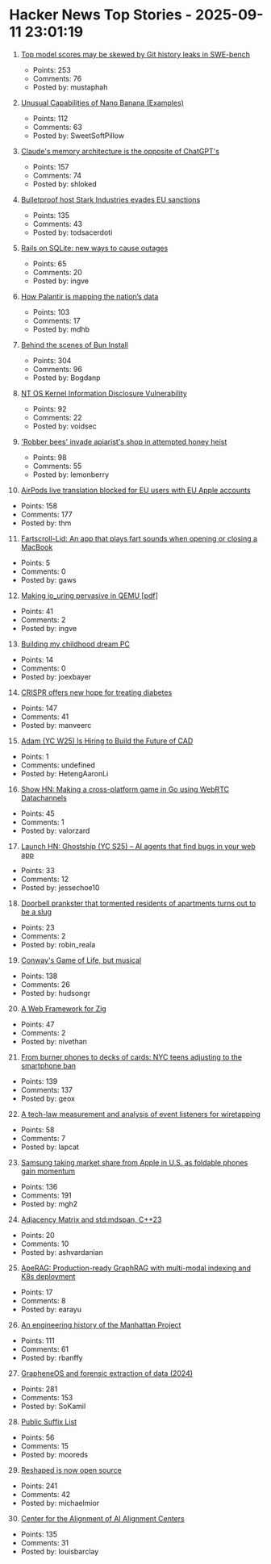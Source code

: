 # Hacker News Top Stories - 2025-09-11 23:01:19

1. [Top model scores may be skewed by Git history leaks in SWE-bench](https://github.com/SWE-bench/SWE-bench/issues/465)
   - Points: 253
   - Comments: 76
   - Posted by: mustaphah

2. [Unusual Capabilities of Nano Banana (Examples)](https://github.com/PicoTrex/Awesome-Nano-Banana-images/blob/main/README_en.md)
   - Points: 112
   - Comments: 63
   - Posted by: SweetSoftPillow

3. [Claude's memory architecture is the opposite of ChatGPT's](https://www.shloked.com/writing/claude-memory)
   - Points: 157
   - Comments: 74
   - Posted by: shloked

4. [Bulletproof host Stark Industries evades EU sanctions](https://krebsonsecurity.com/2025/09/bulletproof-host-stark-industries-evades-eu-sanctions/)
   - Points: 135
   - Comments: 43
   - Posted by: todsacerdoti

5. [Rails on SQLite: new ways to cause outages](https://andre.arko.net/2025/09/11/rails-on-sqlite-exciting-new-ways-to-cause-outages/)
   - Points: 65
   - Comments: 20
   - Posted by: ingve

6. [How Palantir is mapping the nation’s data](https://theconversation.com/when-the-government-can-see-everything-how-one-company-palantir-is-mapping-the-nations-data-263178)
   - Points: 103
   - Comments: 17
   - Posted by: mdhb

7. [Behind the scenes of Bun Install](https://bun.com/blog/behind-the-scenes-of-bun-install)
   - Points: 304
   - Comments: 96
   - Posted by: Bogdanp

8. [NT OS Kernel Information Disclosure Vulnerability](https://www.crowdfense.com/nt-os-kernel-information-disclosure-vulnerability-cve-2025-53136/)
   - Points: 92
   - Comments: 22
   - Posted by: voidsec

9. ['Robber bees' invade apiarist's shop in attempted honey heist](https://www.cbc.ca/news/canada/british-columbia/robber-bees-terrace-bc-apiary-1.7627532)
   - Points: 98
   - Comments: 55
   - Posted by: lemonberry

10. [AirPods live translation blocked for EU users with EU Apple accounts](https://www.macrumors.com/2025/09/11/airpods-live-translation-eu-restricted/)
   - Points: 158
   - Comments: 177
   - Posted by: thm

11. [Fartscroll-Lid: An app that plays fart sounds when opening or closing a MacBook](https://github.com/iannuttall/fartscroll-lid)
   - Points: 5
   - Comments: 0
   - Posted by: gaws

12. [Making io_uring pervasive in QEMU [pdf]](https://vmsplice.net/~stefan/stefanha-kvm-forum-2025.pdf)
   - Points: 41
   - Comments: 2
   - Posted by: ingve

13. [Building my childhood dream PC](https://fabiensanglard.net/2168/)
   - Points: 14
   - Comments: 0
   - Posted by: joexbayer

14. [CRISPR offers new hope for treating diabetes](https://www.wired.com/story/no-more-injections-crispr-offers-new-hope-for-treating-diabetes/)
   - Points: 147
   - Comments: 41
   - Posted by: manveerc

15. [Adam (YC W25) Is Hiring to Build the Future of CAD](https://www.ycombinator.com/companies/adam/jobs/q6td4uk-founding-engineer)
   - Points: 1
   - Comments: undefined
   - Posted by: HetengAaronLi

16. [Show HN: Making a cross-platform game in Go using WebRTC Datachannels](https://pion.ly/blog/making-a-game-with-pion/)
   - Points: 45
   - Comments: 1
   - Posted by: valorzard

17. [Launch HN: Ghostship (YC S25) – AI agents that find bugs in your web app](undefined)
   - Points: 33
   - Comments: 12
   - Posted by: jessechoe10

18. [Doorbell prankster that tormented residents of apartments turns out to be a slug](https://www.theguardian.com/world/2025/sep/08/doorbell-prankster-that-tormented-residents-of-german-apartments-turns-out-to-be-a-slug)
   - Points: 23
   - Comments: 2
   - Posted by: robin_reala

19. [Conway's Game of Life, but musical](https://www.hudsong.dev/digital-darwin)
   - Points: 138
   - Comments: 26
   - Posted by: hudsongr

20. [A Web Framework for Zig](https://www.jetzig.dev/)
   - Points: 47
   - Comments: 2
   - Posted by: nivethan

21. [From burner phones to decks of cards: NYC teens adjusting to the smartphone ban](https://gothamist.com/news/from-burner-phones-to-decks-of-cards-nyc-teens-are-adjusting-to-the-smartphone-ban)
   - Points: 139
   - Comments: 137
   - Posted by: geox

22. [A tech-law measurement and analysis of event listeners for wiretapping](https://arxiv.org/abs/2508.19825)
   - Points: 58
   - Comments: 7
   - Posted by: lapcat

23. [Samsung taking market share from Apple in U.S. as foldable phones gain momentum](https://www.cnbc.com/2025/08/16/samsungs-us-market-share-apple-rivalry-foldable-phones.html)
   - Points: 136
   - Comments: 191
   - Posted by: mgh2

24. [Adjacency Matrix and std:mdspan, C++23](https://www.cppstories.com/2025/cpp23_mdspan_adj/)
   - Points: 20
   - Comments: 10
   - Posted by: ashvardanian

25. [ApeRAG: Production-ready GraphRAG with multi-modal indexing and K8s deployment](https://github.com/apecloud/ApeRAG)
   - Points: 17
   - Comments: 8
   - Posted by: earayu

26. [An engineering history of the Manhattan Project](https://www.construction-physics.com/p/an-engineering-history-of-the-manhattan)
   - Points: 111
   - Comments: 61
   - Posted by: rbanffy

27. [GrapheneOS and forensic extraction of data (2024)](https://discuss.grapheneos.org/d/13107-grapheneos-and-forensic-extraction-of-data)
   - Points: 281
   - Comments: 153
   - Posted by: SoKamil

28. [Public Suffix List](https://publicsuffix.org/)
   - Points: 56
   - Comments: 15
   - Posted by: mooreds

29. [Reshaped is now open source](https://reshaped.so/blog/reshaped-oss)
   - Points: 241
   - Comments: 42
   - Posted by: michaelmior

30. [Center for the Alignment of AI Alignment Centers](https://alignmentalignment.ai)
   - Points: 135
   - Comments: 31
   - Posted by: louisbarclay


